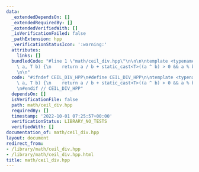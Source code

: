 ```yaml
---
data:
  _extendedDependsOn: []
  _extendedRequiredBy: []
  _extendedVerifiedWith: []
  _isVerificationFailed: false
  _pathExtension: hpp
  _verificationStatusIcon: ':warning:'
  attributes:
    links: []
  bundledCode: "#line 1 \"math/ceil_div.hpp\"\n\n\n\ntemplate <typename T> T ceil_div(T\
    \ a, T b) {\n    return a / b + static_cast<T>((a ^ b) > 0 && a % b != 0);\n}\n\
    \n\n"
  code: "#ifndef CEIL_DIV_HPP\n#define CEIL_DIV_HPP\n\ntemplate <typename T> T ceil_div(T\
    \ a, T b) {\n    return a / b + static_cast<T>((a ^ b) > 0 && a % b != 0);\n}\n\
    \n#endif // CEIL_DIV_HPP"
  dependsOn: []
  isVerificationFile: false
  path: math/ceil_div.hpp
  requiredBy: []
  timestamp: '2022-10-01 07:25:57+00:00'
  verificationStatus: LIBRARY_NO_TESTS
  verifiedWith: []
documentation_of: math/ceil_div.hpp
layout: document
redirect_from:
- /library/math/ceil_div.hpp
- /library/math/ceil_div.hpp.html
title: math/ceil_div.hpp
---
```

